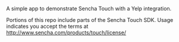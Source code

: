 A simple app to demonstrate Sencha Touch with a Yelp integration.

Portions of this repo include parts of the Sencha Touch SDK. Usage indicates you accept the terms at http://www.sencha.com/products/touch/license/